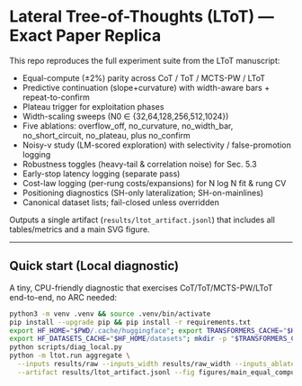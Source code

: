 # Lateral Tree-of-Thoughts (LToT) — Exact Paper Replica

This repo reproduces the full experiment suite from the LToT manuscript:
- Equal-compute (±2%) parity across CoT / ToT / MCTS-PW / LToT
- Predictive continuation (slope+curvature) with width-aware bars + repeat-to-confirm
- Plateau trigger for exploitation phases
- Width-scaling sweeps (N0 ∈ {32,64,128,256,512,1024})
- Five ablations: overflow_off, no_curvature, no_width_bar, no_short_circuit, no_plateau, plus no_confirm
- Noisy-v study (LM-scored exploration) with selectivity / false-promotion logging
- Robustness toggles (heavy-tail & correlation noise) for Sec. 5.3
- Early-stop latency logging (separate pass)
- Cost-law logging (per-rung costs/expansions) for N log N fit & rung CV
- Positioning diagnostics (SH-only lateralization; SH-on-mainlines)
- Canonical dataset lists; fail-closed unless overridden

Outputs a single artifact (`results/ltot_artifact.jsonl`) that includes all tables/metrics and a main SVG figure.

---

## Quick start (Local diagnostic)

A tiny, CPU-friendly diagnostic that exercises CoT/ToT/MCTS-PW/LToT end-to-end, no ARC needed:

```bash
python3 -m venv .venv && source .venv/bin/activate
pip install --upgrade pip && pip install -r requirements.txt
export HF_HOME="$PWD/.cache/huggingface"; export TRANSFORMERS_CACHE="$HF_HOME/transformers"
export HF_DATASETS_CACHE="$HF_HOME/datasets"; mkdir -p "$TRANSFORMERS_CACHE" "$HF_DATASETS_CACHE"
python scripts/diag_local.py
python -m ltot.run aggregate \
  --inputs results/raw --inputs_width results/raw_width --inputs_ablate results/raw_ablate --inputs_latency results/raw_latency \
  --artifact results/ltot_artifact.jsonl --fig figures/main_equal_compute.svg
